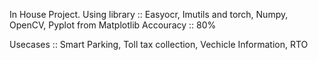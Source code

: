 In House Project. 
Using library :: Easyocr, Imutils and torch, Numpy, OpenCV, 
Pyplot from Matplotlib 
Accouracy :: 80%

Usecases ::
Smart Parking, 
Toll tax collection, 
Vechicle Information, 
RTO
